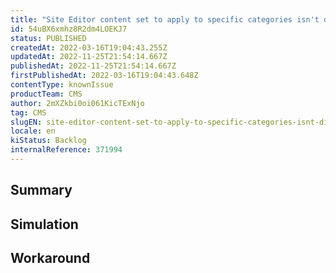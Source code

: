 ```yaml
---
title: "Site Editor content set to apply to specific categories isn't displayed if the category is not accessed using its direct link"
id: 54uBX6xmhz8R2dm4LOEKJ7
status: PUBLISHED
createdAt: 2022-03-16T19:04:43.255Z
updatedAt: 2022-11-25T21:54:14.667Z
publishedAt: 2022-11-25T21:54:14.667Z
firstPublishedAt: 2022-03-16T19:04:43.648Z
contentType: knownIssue
productTeam: CMS
author: 2mXZkbi0oi061KicTExNjo
tag: CMS
slugEN: site-editor-content-set-to-apply-to-specific-categories-isnt-displayed-if-the-category-is-not-accessed-using-its-direct-link
locale: en
kiStatus: Backlog
internalReference: 371994
---
```


## Summary



## Simulation



## Workaround



